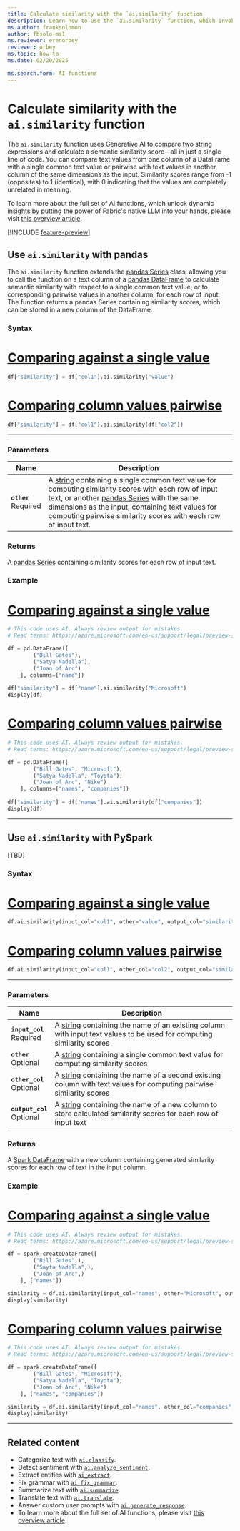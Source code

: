 ```yaml
---
title: Calculate similarity with the `ai.similarity` function
description: Learn how to use the `ai.similarity` function, which invokes Generative AI to compare two string values and calculate a semantic similarity score.
ms.author: franksolomon
author: fbsolo-ms1
ms.reviewer: erenorbey
reviewer: orbey
ms.topic: how-to
ms.date: 02/20/2025

ms.search.form: AI functions
---
```


# Calculate similarity with the `ai.similarity` function

The `ai.similarity` function uses Generative AI to compare two string expressions and calculate a semantic similarity score—all in just a single line of code. You can compare text values from one column of a DataFrame with a single common text value or pairwise with text values in another column of the same dimensions as the input. Similarity scores range from -1 (opposites) to 1 (identical), with 0 indicating that the values are completely unrelated in meaning.

To learn more about the full set of AI functions, which unlock dynamic insights by putting the power of Fabric's native LLM into your hands, please visit [this overview article](ai-function-overview.md).

[!INCLUDE [feature-preview](../../includes/feature-preview-note.md)]

## Use `ai.similarity` with pandas

The `ai.similarity` function extends the [pandas Series](https://pandas.pydata.org/docs/reference/api/pandas.Series.html) class, allowing you to call the function on a text column of a [pandas DataFrame](https://pandas.pydata.org/docs/reference/api/pandas.Series.html) to calculate semantic similarity with respect to a single common text value, or to corresponding pairwise values in another column, for each row of input. The function returns a pandas Series containing similarity scores, which can be stored in a new column of the DataFrame.

### Syntax

# [Comparing against a single value](#tab/similarity-single)

```python
df["similarity"] = df["col1"].ai.similarity("value")
```

# [Comparing column values pairwise](#tab/similarity-pairwise)

```python
df["similarity"] = df["col1"].ai.similarity(df["col2"])
```

---

### Parameters

| **Name** | **Description** |
|---|---|
| **`other`** <br> Required | A [string](https://docs/python.org/3/library/stdtypes.html#str) containing a single common text value for computing similarity scores with each row of input text, or another [pandas Series](https://pandas.pydata.org/docs/reference/api/pandas.Series.html) with the same dimensions as the input, containing text values for computing pairwise similarity scores with each row of input text. |

### Returns

A [pandas Series](https://pandas.pydata.org/docs/reference/api/pandas.Series.html) containing similarity scores for each row of input text.

### Example

# [Comparing against a single value](#tab/similarity-single)

```python
# This code uses AI. Always review output for mistakes. 
# Read terms: https://azure.microsoft.com/en-us/support/legal/preview-supplemental-terms/

df = pd.DataFrame([ 
        ("Bill Gates"), 
        ("Satya Nadella"), 
        ("Joan of Arc")
    ], columns=["name"])
    
df["similarity"] = df["name"].ai.similarity("Microsoft")
display(df)
```

# [Comparing column values pairwise](#tab/similarity-pairwise)

```python
# This code uses AI. Always review output for mistakes. 
# Read terms: https://azure.microsoft.com/en-us/support/legal/preview-supplemental-terms/

df = pd.DataFrame([ 
        ("Bill Gates", "Microsoft"), 
        ("Satya Nadella", "Toyota"), 
        ("Joan of Arc", "Nike") 
    ], columns=["names", "companies"])
    
df["similarity"] = df["names"].ai.similarity(df["companies"])
display(df)
```

---

## Use `ai.similarity` with PySpark

[TBD]

### Syntax

# [Comparing against a single value](#tab/similarity-single)

```python
df.ai.similarity(input_col="col1", other="value", output_col="similarity")
```

# [Comparing column values pairwise](#tab/similarity-pairwise)

```python
df.ai.similarity(input_col="col1", other_col="col2", output_col="similarity")
```

---

### Parameters

| **Name** | **Description** |
|---|---|
| **`input_col`** <br> Required | A [string](https://spark.apache.org/docs/latest/api/python/reference/pyspark.sql/api/pyspark.sql.types.StringType.html) containing the name of an existing column with input text values to be used for computing similarity scores |
| **`other`** <br> Optional | A [string](https://spark.apache.org/docs/latest/api/python/reference/pyspark.sql/api/pyspark.sql.types.StringType.html) containing a single common text value for computing similarity scores |
| **`other_col`** <br> Optional | A [string](https://spark.apache.org/docs/latest/api/python/reference/pyspark.sql/api/pyspark.sql.types.StringType.html) containing the name of a second existing column with text values for computing pairwise similarity scores |
| **`output_col`** <br> Optional | A [string](https://spark.apache.org/docs/latest/api/python/reference/pyspark.sql/api/pyspark.sql.types.StringType.html) containing the name of a new column to store calculated similarity scores for each row of input text |

### Returns

A [Spark DataFrame](https://spark.apache.org/docs/latest/api/python/reference/pyspark.sql/dataframe.html) with a new column containing generated similarity scores for each row of text in the input column.

### Example

# [Comparing against a single value](#tab/similarity-single)

```python
# This code uses AI. Always review output for mistakes. 
# Read terms: https://azure.microsoft.com/en-us/support/legal/preview-supplemental-terms/

df = spark.createDataFrame([
        ("Bill Gates",), 
        ("Sayta Nadella",), 
        ("Joan of Arc",) 
    ], ["names"])

similarity = df.ai.similarity(input_col="names", other="Microsoft", output_col="similarity")
display(similarity)
```

# [Comparing column values pairwise](#tab/similarity-pairwise)

```python
# This code uses AI. Always review output for mistakes. 
# Read terms: https://azure.microsoft.com/en-us/support/legal/preview-supplemental-terms/

df = spark.createDataFrame([
        ("Bill Gates", "Microsoft"), 
        ("Satya Nadella", "Toyota"), 
        ("Joan of Arc", "Nike")
    ], ["names", "companies"])

similarity = df.ai.similarity(input_col="names", other_col="companies", output_col="similarity")
display(similarity)
```

---

## Related content

- Categorize text with [`ai.classify`](classify.md).
- Detect sentiment with [`ai.analyze_sentiment`](analyze-sentiment.md).
- Extract entities with [`ai_extract`](extract.md).
- Fix grammar with [`ai.fix_grammar`](fix-grammar.md).
- Summarize text with [`ai.summarize`](summarize.md).
- Translate text with [`ai.translate`](translate.md).
- Answer custom user prompts with [`ai.generate_response`](generate-response.md).
- To learn more about the full set of AI functions, please visit [this overview article](ai-function-overview.md).
